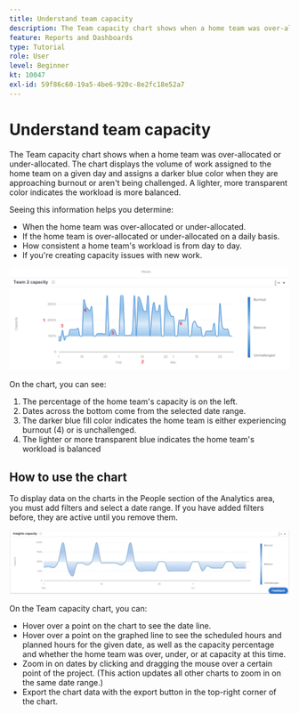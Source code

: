 ```yaml
---
title: Understand team capacity
description: The Team capacity chart shows when a home team was over-allocated or under-allocated.
feature: Reports and Dashboards
type: Tutorial
role: User
level: Beginner
kt: 10047
exl-id: 59f86c60-19a5-4be6-920c-8e2fc18e52a7
---
```

# Understand team capacity

The Team capacity chart shows when a home team was over-allocated or under-allocated. The chart displays the volume of work assigned to the home team on a given day and assigns a darker blue color when they are approaching burnout or aren't being challenged. A lighter, more transparent color indicates the workload is more balanced.

Seeing this information helps you determine:

* When the home team was over-allocated or under-allocated.
* If the home team is over-allocated or under-allocated on a daily basis.
* How consistent a home team's workload is from day to day.
* If you're creating capacity issues with new work.

![An image showing a team capacity chart with numbers on areas described in the bullets below](assets/section-3-4.png)

On the chart, you can see:

1. The percentage of the home team's capacity is on the left.
1. Dates across the bottom come from the selected date range.
1. The darker blue fill color indicates the home team is either experiencing burnout (4) or is unchallenged.
1. The lighter or more transparent blue indicates the home team's workload is balanced

## How to use the chart

To display data on the charts in the People section of the Analytics area, you must add filters and select a date range. If you have added filters before, they are active until you remove them.

![An image showing a team capacity chart](assets/section-3-5.png)

On the Team capacity chart, you can:

* Hover over a point on the chart to see the date line.
* Hover over a point on the graphed line to see the scheduled hours and planned hours for the given date, as well as the capacity percentage and whether the home team was over, under, or at capacity at this time.
* Zoom in on dates by clicking and dragging the mouse over a certain point of the project. (This action updates all other charts to zoom in on the same date range.)
* Export the chart data with the export button in the top-right corner of the chart.
